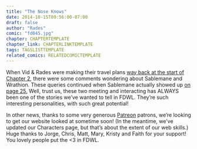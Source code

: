 ```yaml
---
title: "The Nose Knows"
date: 2014-10-15T09:56:00-07:00
draft: false
author: "Rades"
comic: "fd045.jpg"
chapter: CHAPTERTEMPLATE
chapter_link: CHAPTERLINKTEMPLATE
tags: TAGSLISTTEMPLATE
related_comics: RELATEDCOMICTEMPLATE
---
```


When Vid &amp; Rades were making their travel plans <a href="/comic/hit-m-for-map/">way back at the start of Chapter 2</a>, there were some comments wondering about Sablemane and Wrathion. These queries continued when Sablemane actually showed up <a href="/comic/old-friends/">on page 25.</a> Well, trust us, these two meeting and interacting has ALWAYS been one of the stories we’ve wanted to tell in FDWL. They’re such interesting personalities, with such great potential!


In other news, thanks to some very generous [Patreon](http://www.patreon.com/fromdraenor) patrons, we’re looking to get our website looked at sometime soon! (In the meantime, we’ve updated our Characters page, but that’s about the extent of our web skills.) Huge thanks to Jorge, Chris, Matt, Mary, Kristy and Faith for your support! You lovely people put the &lt;3 in FDWL.

